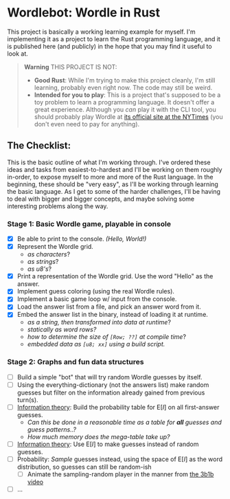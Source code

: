 # Wordlebot: Wordle in Rust

This project is basically a working learning example for myself. I'm implementing it as a project to learn the Rust programming language, and it is published here (and publicly) in the hope that you may find it useful to look at.

> **Warning**
> THIS PROJECT IS NOT:
> - **Good Rust**: While I'm trying to make this project cleanly, I'm still learning, probably even right now. The code may still be weird.
> - **Intended for you to play**: This is a project that's supposed to be a toy problem to learn a programming language. It doesn't offer a great experience. Although you *can* play it with the CLI tool, you should probably play Wordle at [its official site at the NYTimes](https://www.nytimes.com/games/wordle/index.html) (you don't even need to pay for anything).

## The Checklist:

This is the basic outline of what I'm working through. I've ordered these ideas and tasks from easiest-to-hardest and I'll be working on them roughly in-order, to expose myself to more and more of the Rust language. In the beginning, these should be "very easy", as I'll be working through learning the basic language. As I get to some of the harder challenges, I'll be having to deal with bigger and bigger concepts, and maybe solving some interesting problems along the way.

### Stage 1: Basic Wordle game, playable in console

- [x] Be able to print to the console. _(Hello, World!)_
- [x] Represent the Wordle grid.
  - _as characters_?
  - _as strings_?
  - _as u8's_?
- [x] Print a representation of the Wordle grid. Use the word "Hello" as the answer.
- [x] Implement guess coloring (using the real Wordle rules).
- [x] Implement a basic game loop w/ input from the console.
- [x] Load the answer list from a file, and pick an answer word from it.
- [x] Embed the answer list in the binary, instead of loading it at runtime.
  - _as a string, then transformed into data at runtime_?
  - _statically as word rows?_
  - _how to determine the size of `[Row; ??]` at compile time_?
  - _embedded data as `[u8; xx]` using a build script._

### Stage 2: Graphs and fun data structures

- [ ] Build a simple "bot" that will try random Wordle guesses by itself.
- [ ] Using the everything-dictionary (not the answers list) make random guesses but filter on the information already gained from previous turn(s).
- [ ] [Information theory][3b1b]: Build the probability table for E[_I_] on all first-answer guesses.
  - _Can this be done in a reasonable time as a table for **all** guesses and guess patterns..?_
  - _How much memory does the mega-table take up?_
- [ ] [Information theory][3b1b]: Use E[_I_] to make guesses instead of random guesses.
- [ ] Probability: _Sample_ guesses instead, using the space of E[_I_] as the word distribution, so guesses can still be random-ish
  - [ ] Animate the sampling-random player in the manner from [the 3b1b video][3b1b]
- [ ] ...

[3b1b]: https://www.3blue1brown.com/lessons/wordle
